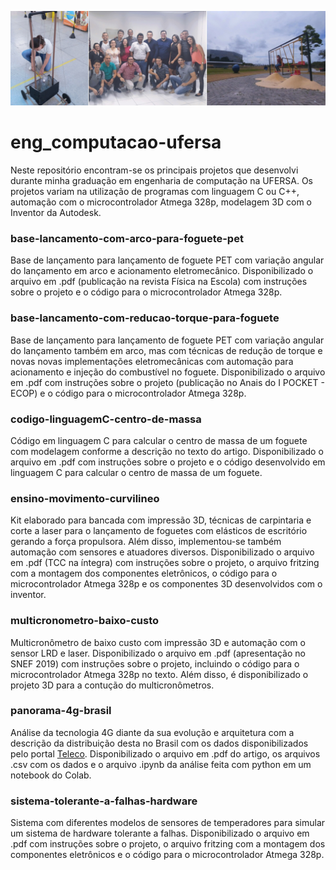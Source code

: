 <img src="assets/IMG_20210124_112136.jpg"
     alt="grid_eng_compu"  />

# eng_computacao-ufersa

Neste repositório encontram-se os principais projetos que desenvolvi durante minha graduação em engenharia de computação na UFERSA. Os projetos variam na utilização de programas com linguagem C ou C++, automação com o microcontrolador Atmega 328p, modelagem 3D com o Inventor da Autodesk.

### base-lancamento-com-arco-para-foguete-pet

Base de lançamento para lançamento de foguete PET com variação angular do lançamento em arco e acionamento eletromecânico. Disponibilizado o arquivo em .pdf (publicação na revista Física na Escola) com instruções sobre o projeto e o código para o microcontrolador Atmega 328p.

### base-lancamento-com-reducao-torque-para-foguete
Base de lançamento para lançamento de foguete PET com variação angular do lançamento também em arco, mas com técnicas de redução de torque e novas novas implementações eletromecânicas com automação para acionamento e injeção do combustível no foguete. Disponibilizado o arquivo em .pdf com instruções sobre o projeto (publicação no Anais do I POCKET - ECOP) e o código para o microcontrolador Atmega 328p.

### codigo-linguagemC-centro-de-massa
Código em linguagem C para calcular o centro de massa de um foguete com modelagem conforme a descrição no texto do artigo. Disponibilizado o arquivo em .pdf com instruções sobre o projeto e o código desenvolvido em linguagem C para calcular o centro de massa de um foguete. 

### ensino-movimento-curvilineo
Kit elaborado para bancada com impressão 3D, técnicas de carpintaria e corte a laser para o lançamento de foguetes com elásticos de escritório gerando a força propulsora. Além disso, implementou-se também automação com sensores e atuadores diversos. Disponibilizado o arquivo em .pdf (TCC na íntegra) com instruções sobre o projeto, o arquivo fritzing com a montagem dos componentes eletrônicos, o código para o microcontrolador Atmega 328p e os componentes 3D desenvolvidos com o inventor.

### multicronometro-baixo-custo
Multicronômetro de baixo custo com impressão 3D e automação com o sensor LRD e laser. Disponibilizado o arquivo em .pdf (apresentação no SNEF 2019) com instruções sobre o projeto, incluindo o código para o microcontrolador Atmega 328p no texto. Além disso, é disponibilizado o projeto 3D para a contução do multicronômetros.

### panorama-4g-brasil

Análise da tecnologia 4G diante da sua evolução e arquitetura com a descrição da distribuição desta no Brasil com os dados disponibilizados pelo portal [Teleco](https://www.teleco.com.br/). Disponibilizado o arquivo em .pdf do artigo, os arquivos .csv com os dados e o arquivo .ipynb da análise feita com python em um notebook do Colab.


### sistema-tolerante-a-falhas-hardware

Sistema com diferentes modelos de sensores de temperadores para simular um sistema de hardware tolerante a falhas. Disponibilizado o arquivo em .pdf com instruções sobre o projeto, o arquivo fritzing com a montagem dos componentes eletrônicos e o código para o microcontrolador Atmega 328p.

